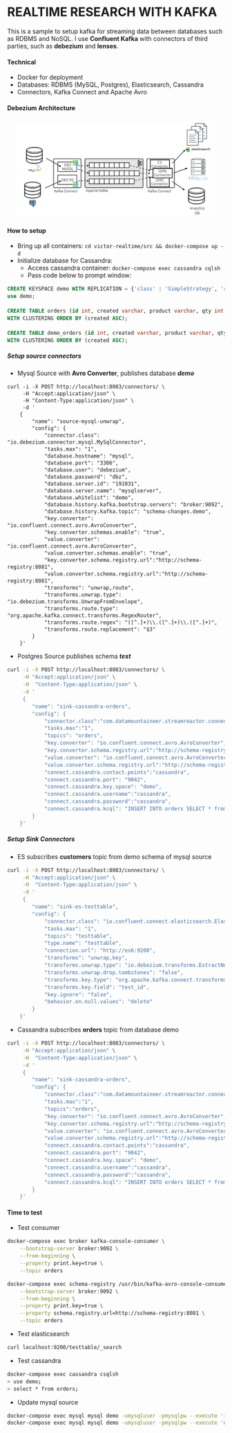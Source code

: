 # REALTIME RESEARCH WITH KAFKA

This is a sample to setup kafka for streaming data between databases such as RDBMS and NoSQL. I use **Confluent Kafka** with connectors of third parties, such as **debezium** and **lenses**.

#### Technical

- Docker for deployment
- Databases: RDBMS (MySQL, Postgres), Elasticsearch, Cassandra
- Connectors, Kafka Connect and Apache Avro

#### Debezium Architecture

![](./assets/debezium-architecture.png)

#### How to setup

- Bring up all containers: `cd victor-realtime/src && docker-compose up -d`
- Initialize database for Cassandra:
  + Access cassandra container: `docker-compose exec cassandra cqlsh`
  + Pass code below to prompt window:
```sql
CREATE KEYSPACE demo WITH REPLICATION = {'class' : 'SimpleStrategy', 'replication_factor' : 3};
use demo;

CREATE TABLE orders (id int, created varchar, product varchar, qty int, price float, PRIMARY KEY (id, created))
WITH CLUSTERING ORDER BY (created ASC);

CREATE TABLE demo_orders (id int, created varchar, product varchar, qty int, price float, PRIMARY KEY (id, created))
WITH CLUSTERING ORDER BY (created ASC);
```

##### Setup source connectors
- Mysql Source with **Avro Converter**, publishes database ***demo***
```shell
curl -i -X POST http://localhost:8083/connectors/ \
     -H "Accept:application/json" \
     -H "Content-Type:application/json" \
     -d '
    {
        "name": "source-mysql-unwrap",
        "config": {
            "connector.class": "io.debezium.connector.mysql.MySqlConnector",
            "tasks.max": "1",
            "database.hostname": "mysql",
            "database.port": "3306",
            "database.user": "debezium",
            "database.password": "dbz",
            "database.server.id": "191031",
            "database.server.name": "mysqlserver",
            "database.whitelist": "demo",
            "database.history.kafka.bootstrap.servers": "broker:9092",
            "database.history.kafka.topic": "schema-changes.demo",
            "key.converter": "io.confluent.connect.avro.AvroConverter",
            "key.converter.schemas.enable": "true",
            "value.converter": "io.confluent.connect.avro.AvroConverter",
            "value.converter.schemas.enable": "true",
            "key.converter.schema.registry.url":"http://schema-registry:8081",
            "value.converter.schema.registry.url":"http://schema-registry:8081",
            "transforms": "unwrap,route",
            "transforms.unwrap.type": "io.debezium.transforms.UnwrapFromEnvelope",
            "transforms.route.type": "org.apache.kafka.connect.transforms.RegexRouter",
            "transforms.route.regex": "([^.]+)\\.([^.]+)\\.([^.]+)",
            "transforms.route.replacement": "$3"
        }
    }'
```

- Postgres Source publishes schema ***test***
```sh
curl -i -X POST http://localhost:8083/connectors/ \
     -H "Accept:application/json" \
     -H  "Content-Type:application/json" \
     -d '
     {
        "name": "sink-cassandra-orders",
        "config": {
            "connector.class":"com.datamountaineer.streamreactor.connect.cassandra.sink.CassandraSinkConnector",
            "tasks.max":"1",
            "topics": "orders",
            "key.converter": "io.confluent.connect.avro.AvroConverter",
            "key.converter.schema.registry.url":"http://schema-registry:8081",
            "value.converter": "io.confluent.connect.avro.AvroConverter",
            "value.converter.schema.registry.url":"http://schema-registry:8081",
            "connect.cassandra.contact.points":"cassandra",
            "connect.cassandra.port": "9042",
            "connect.cassandra.key.space": "demo",
            "connect.cassandra.username":"cassandra",
            "connect.cassandra.password":"cassandra",
            "connect.cassandra.kcql": "INSERT INTO orders SELECT * from orders"
        }   
    }'
```

##### Setup Sink Connectors
- ES subscribes **customers** topic from demo schema of mysql source
```sh
curl -i -X POST http://localhost:8083/connectors/ \
     -H "Accept:application/json" \
     -H  "Content-Type:application/json" \
     -d '
     {
        "name": "sink-es-testtable",
        "config": {
            "connector.class": "io.confluent.connect.elasticsearch.ElasticsearchSinkConnector",
            "tasks.max": "1",
            "topics": "testtable",
            "type.name": "testtable",
            "connection.url": "http://es6:9200",
            "transforms": "unwrap,key",
            "transforms.unwrap.type": "io.debezium.transforms.ExtractNewRecordState",
            "transforms.unwrap.drop.tombstones": "false",
            "transforms.key.type": "org.apache.kafka.connect.transforms.ExtractField$Key",
            "transforms.key.field": "test_id",
            "key.ignore": "false",
            "behavior.on.null.values": "delete"
        }
    }'
```
- Cassandra subscribes **orders** topic from database demo
```sh
curl -i -X POST http://localhost:8083/connectors/ \
     -H "Accept:application/json" \
     -H  "Content-Type:application/json" \
     -d '
     {
        "name": "sink-cassandra-orders",
        "config": {
            "connector.class":"com.datamountaineer.streamreactor.connect.cassandra.sink.CassandraSinkConnector",
            "tasks.max":"1",
            "topics":"orders",
            "key.converter": "io.confluent.connect.avro.AvroConverter",
            "key.converter.schema.registry.url":"http://schema-registry:8081",
            "value.converter": "io.confluent.connect.avro.AvroConverter",
            "value.converter.schema.registry.url":"http://schema-registry:8081",
            "connect.cassandra.contact.points":"cassandra",
            "connect.cassandra.port": "9042",
            "connect.cassandra.key.space": "demo",
            "connect.cassandra.username":"cassandra",
            "connect.cassandra.password":"cassandra",
            "connect.cassandra.kcql": "INSERT INTO orders SELECT * from orders"
        }   
    }'
```

#### Time to test

- Test consumer

```sh
docker-compose exec broker kafka-console-consumer \
    --bootstrap-server broker:9092 \
    --from-beginning \
    --property print.key=true \
    --topic orders
```

```sh
docker-compose exec schema-registry /usr/bin/kafka-avro-console-consumer \
    --bootstrap-server broker:9092 \
    --from-beginning \
    --property print.key=true \
    --property schema.registry.url=http://schema-registry:8081 \
    --topic orders
```

- Test elasticsearch
```sh
curl localhost:9200/testtable/_search
```

- Test cassandra
```sh
docker-compose exec cassandra csqlsh
> use demo;
> select * from orders;
```

- Update mysql source
```sh
docker-compose exec mysql mysql demo -umysqluser -pmysqlpw --execute 'insert into orders values ( 3, "2016-05-06 13:53:00", "OP-DAX-P-20150201-95.7", 94.2, 100);' 
docker-compose exec mysql mysql demo -umysqluser -pmysqlpw --execute 'update orders set qty=99 where id = 2;'
```